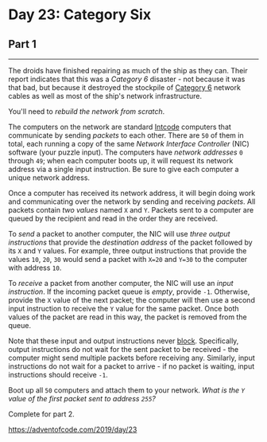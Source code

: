 # Day 23: Category Six
## Part 1
----------------------------

The droids have finished repairing as much of the ship as they can. Their report indicates that this was a *Category 6* disaster - not because it was that bad, but because it destroyed the stockpile of [Category 6](https://en.wikipedia.org/wiki/Category_6_cable) network cables as well as most of the ship's network infrastructure.


You'll need to *rebuild the network from scratch*.


The computers on the network are standard [Intcode](9) computers that communicate by sending *packets* to each other. There are `50` of them in total, each running a copy of the same *Network Interface Controller* (NIC) software (your puzzle input). The computers have *network addresses* `0` through `49`; when each computer boots up, it will request its network address via a single input instruction. Be sure to give each computer a unique network address.


Once a computer has received its network address, it will begin doing work and communicating over the network by sending and receiving *packets*. All packets contain *two values* named `X` and `Y`. Packets sent to a computer are queued by the recipient and read in the order they are received.


To *send* a packet to another computer, the NIC will use *three output instructions* that provide the *destination address* of the packet followed by its `X` and `Y` values. For example, three output instructions that provide the values `10`, `20`, `30` would send a packet with `X=20` and `Y=30` to the computer with address `10`.


To *receive* a packet from another computer, the NIC will use an *input instruction*. If the incoming packet queue is *empty*, provide `-1`. Otherwise, provide the `X` value of the next packet; the computer will then use a second input instruction to receive the `Y` value for the same packet. Once both values of the packet are read in this way, the packet is removed from the queue.


Note that these input and output instructions never [block](https://en.wikipedia.org/wiki/Blocking_(computing)). Specifically, output instructions do not wait for the sent packet to be received - the computer might send multiple packets before receiving any. Similarly, input instructions do not wait for a packet to arrive - if no packet is waiting, input instructions should receive `-1`.


Boot up all `50` computers and attach them to your network. *What is the `Y` value of the first packet sent to address `255`?*




Complete for part 2.

https://adventofcode.com/2019/day/23

